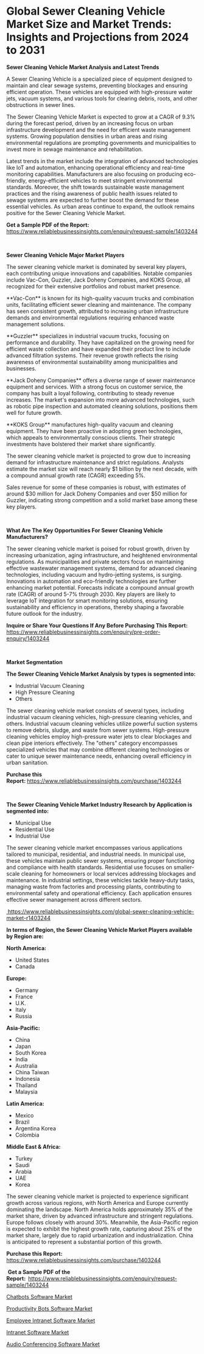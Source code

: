 <p><h1>Global Sewer Cleaning Vehicle Market Size and Market Trends: Insights and Projections from 2024 to 2031</h1></p><p><strong>Sewer Cleaning Vehicle Market Analysis and Latest Trends</strong></p>
<p><p>A Sewer Cleaning Vehicle is a specialized piece of equipment designed to maintain and clear sewage systems, preventing blockages and ensuring efficient operation. These vehicles are equipped with high-pressure water jets, vacuum systems, and various tools for clearing debris, roots, and other obstructions in sewer lines. </p><p>The Sewer Cleaning Vehicle Market is expected to grow at a CAGR of 9.3% during the forecast period, driven by an increasing focus on urban infrastructure development and the need for efficient waste management systems. Growing population densities in urban areas and rising environmental regulations are prompting governments and municipalities to invest more in sewage maintenance and rehabilitation. </p><p>Latest trends in the market include the integration of advanced technologies like IoT and automation, enhancing operational efficiency and real-time monitoring capabilities. Manufacturers are also focusing on producing eco-friendly, energy-efficient vehicles to meet stringent environmental standards. Moreover, the shift towards sustainable waste management practices and the rising awareness of public health issues related to sewage systems are expected to further boost the demand for these essential vehicles. As urban areas continue to expand, the outlook remains positive for the Sewer Cleaning Vehicle Market.</p></p>
<p><strong>Get a Sample PDF of the Report:&nbsp;</strong> <a href="https://www.reliablebusinessinsights.com/enquiry/request-sample/1403244?utm_campaign=1759&utm_medium=2&utm_source=Github&utm_content=ia&utm_term=23102024&utm_id=sewer-cleaning-vehicle">https://www.reliablebusinessinsights.com/enquiry/request-sample/1403244</a></p>
<p>&nbsp;</p>
<p><strong>Sewer Cleaning Vehicle Major Market Players</strong></p>
<p><p>The sewer cleaning vehicle market is dominated by several key players, each contributing unique innovations and capabilities. Notable companies include Vac-Con, Guzzler, Jack Doheny Companies, and KOKS Group, all recognized for their extensive portfolios and robust market presence.</p><p>**Vac-Con** is known for its high-quality vacuum trucks and combination units, facilitating efficient sewer cleaning and maintenance. The company has seen consistent growth, attributed to increasing urban infrastructure demands and environmental regulations requiring enhanced waste management solutions.</p><p>**Guzzler** specializes in industrial vacuum trucks, focusing on performance and durability. They have capitalized on the growing need for efficient waste collection and have expanded their product line to include advanced filtration systems. Their revenue growth reflects the rising awareness of environmental sustainability among municipalities and businesses.</p><p>**Jack Doheny Companies** offers a diverse range of sewer maintenance equipment and services. With a strong focus on customer service, the company has built a loyal following, contributing to steady revenue increases. The market's expansion into more advanced technologies, such as robotic pipe inspection and automated cleaning solutions, positions them well for future growth.</p><p>**KOKS Group** manufactures high-quality vacuum and cleaning equipment. They have been proactive in adopting green technologies, which appeals to environmentally conscious clients. Their strategic investments have bolstered their market share significantly.</p><p>The sewer cleaning vehicle market is projected to grow due to increasing demand for infrastructure maintenance and strict regulations. Analysts estimate the market size will reach nearly $1 billion by the next decade, with a compound annual growth rate (CAGR) exceeding 5%.</p><p>Sales revenue for some of these companies is robust, with estimates of around $30 million for Jack Doheny Companies and over $50 million for Guzzler, indicating strong competition and a solid market base among these key players.</p></p>
<p>&nbsp;</p>
<p><strong>What Are The Key Opportunities For Sewer Cleaning Vehicle Manufacturers?</strong></p>
<p><p>The sewer cleaning vehicle market is poised for robust growth, driven by increasing urbanization, aging infrastructure, and heightened environmental regulations. As municipalities and private sectors focus on maintaining effective wastewater management systems, demand for advanced cleaning technologies, including vacuum and hydro-jetting systems, is surging. Innovations in automation and eco-friendly technologies are further enhancing market potential. Forecasts indicate a compound annual growth rate (CAGR) of around 5-7% through 2030. Key players are likely to leverage IoT integration for smart monitoring solutions, ensuring sustainability and efficiency in operations, thereby shaping a favorable future outlook for the industry.</p></p>
<p><strong>Inquire or Share Your Questions If Any Before Purchasing This Report:</strong> <a href="https://www.reliablebusinessinsights.com/enquiry/pre-order-enquiry/1403244?utm_campaign=1759&utm_medium=2&utm_source=Github&utm_content=ia&utm_term=23102024&utm_id=sewer-cleaning-vehicle">https://www.reliablebusinessinsights.com/enquiry/pre-order-enquiry/1403244</a></p>
<p>&nbsp;</p>
<p><strong>Market Segmentation</strong></p>
<p><strong>The Sewer Cleaning Vehicle Market Analysis by types is segmented into:</strong></p>
<p><ul><li>Industrial Vacuum Cleaning</li><li>High Pressure Cleaning</li><li>Others</li></ul></p>
<p><p>The sewer cleaning vehicle market consists of several types, including industrial vacuum cleaning vehicles, high-pressure cleaning vehicles, and others. Industrial vacuum cleaning vehicles utilize powerful suction systems to remove debris, sludge, and waste from sewer systems. High-pressure cleaning vehicles employ high-pressure water jets to clear blockages and clean pipe interiors effectively. The "others" category encompasses specialized vehicles that may combine different cleaning technologies or cater to unique sewer maintenance needs, enhancing overall efficiency in urban sanitation.</p></p>
<p><strong>Purchase this Report:&nbsp;</strong><a href="https://www.reliablebusinessinsights.com/purchase/1403244?utm_campaign=1759&utm_medium=2&utm_source=Github&utm_content=ia&utm_term=23102024&utm_id=sewer-cleaning-vehicle">https://www.reliablebusinessinsights.com/purchase/1403244</a></p>
<p>&nbsp;</p>
<p><strong>The Sewer Cleaning Vehicle Market Industry Research by Application is segmented into:</strong></p>
<p><ul><li>Municipal Use</li><li>Residential Use</li><li>Industrial Use</li></ul></p>
<p><p>The sewer cleaning vehicle market encompasses various applications tailored to municipal, residential, and industrial needs. In municipal use, these vehicles maintain public sewer systems, ensuring proper functioning and compliance with health standards. Residential use focuses on smaller-scale cleaning for homeowners or local services addressing blockages and maintenance. In industrial settings, these vehicles tackle heavy-duty tasks, managing waste from factories and processing plants, contributing to environmental safety and operational efficiency. Each application ensures effective sewer management across different sectors.</p></p>
<p><a href="https://www.reliablebusinessinsights.com/global-sewer-cleaning-vehicle-market-r1403244?utm_campaign=1759&utm_medium=2&utm_source=Github&utm_content=ia&utm_term=23102024&utm_id=sewer-cleaning-vehicle">&nbsp;https://www.reliablebusinessinsights.com/global-sewer-cleaning-vehicle-market-r1403244</a></p>
<p><strong>In terms of Region, the Sewer Cleaning Vehicle Market Players available by Region are:</strong></p>
<p>
    <p> <strong> North America: </strong>
        <ul>
            <li>United States</li>
            <li>Canada</li>
        </ul>
        </p> 
    <p> <strong> Europe: </strong>
        <ul>
            <li>Germany</li>
            <li>France</li>
            <li>U.K.</li>
            <li>Italy</li>
            <li>Russia</li>
        </ul>
        </p> 
    <p> <strong> Asia-Pacific: </strong>
        <ul>
            <li>China</li>
            <li>Japan</li>
            <li>South Korea</li>
            <li>India</li>
            <li>Australia</li>
            <li>China Taiwan</li>
            <li>Indonesia</li>
            <li>Thailand</li>
            <li>Malaysia</li>
        </ul>
        </p> 
    <p> <strong> Latin America: </strong>
        <ul>
            <li>Mexico</li>
            <li>Brazil</li>
            <li>Argentina Korea</li>
            <li>Colombia</li>
        </ul>
        </p> 
    <p> <strong> Middle East & Africa: </strong>
        <ul>
            <li>Turkey</li>
            <li>Saudi</li>
            <li>Arabia</li>
            <li>UAE</li>
            <li>Korea</li>
        </ul>
    </p>
    </p>
<p><p>The sewer cleaning vehicle market is projected to experience significant growth across various regions, with North America and Europe currently dominating the landscape. North America holds approximately 35% of the market share, driven by advanced infrastructure and stringent regulations. Europe follows closely with around 30%. Meanwhile, the Asia-Pacific region is expected to exhibit the highest growth rate, capturing about 25% of the market share, largely due to rapid urbanization and industrialization. China is anticipated to represent a substantial portion of this growth.</p></p>
<p><strong>Purchase this Report: </strong><a href="https://www.reliablebusinessinsights.com/purchase/1403244?utm_campaign=1759&utm_medium=2&utm_source=Github&utm_content=ia&utm_term=23102024&utm_id=sewer-cleaning-vehicle">https://www.reliablebusinessinsights.com/purchase/1403244</a></p>
<p>&nbsp;<strong>Get a Sample PDF of the Report:&nbsp;&nbsp;</strong><a href="https://www.reliablebusinessinsights.com/enquiry/request-sample/1403244?utm_campaign=1759&utm_medium=2&utm_source=Github&utm_content=ia&utm_term=23102024&utm_id=sewer-cleaning-vehicle">https://www.reliablebusinessinsights.com/enquiry/request-sample/1403244</a></p>
<p><strong></strong></p>
<p><p><a href="https://www.linkedin.com/pulse/chatbots-software-market-size-share-analysis-growth-trends-ot4ye?utm_campaign=1759&utm_medium=2&utm_source=Github&utm_content=ia&utm_term=23102024&utm_id=sewer-cleaning-vehicle">Chatbots Software Market</a></p><p><a href="https://www.linkedin.com/pulse/pulse-productivity-bots-software-rhythms-change-market-resonance-0um3e?utm_campaign=1759&utm_medium=2&utm_source=Github&utm_content=ia&utm_term=23102024&utm_id=sewer-cleaning-vehicle">Productivity Bots Software Market</a></p><p><a href="https://www.linkedin.com/pulse/employee-intranet-software-market-dynamics-application-xnbqe?utm_campaign=1759&utm_medium=2&utm_source=Github&utm_content=ia&utm_term=23102024&utm_id=sewer-cleaning-vehicle">Employee Intranet Software Market</a></p><p><a href="https://www.linkedin.com/pulse/global-intranet-software-market-focus-product-type-nwsne?utm_campaign=1759&utm_medium=2&utm_source=Github&utm_content=ia&utm_term=23102024&utm_id=sewer-cleaning-vehicle">Intranet Software Market</a></p><p><a href="https://www.linkedin.com/pulse/audio-conferencing-software-market-trends-detailed-study-qeo1e?utm_campaign=1759&utm_medium=2&utm_source=Github&utm_content=ia&utm_term=23102024&utm_id=sewer-cleaning-vehicle">Audio Conferencing Software Market</a></p></p>